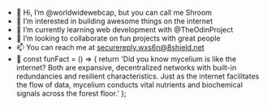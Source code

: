 - 👋 Hi, I’m @worldwidewebcap, but you can call me Shroom
- 👀 I’m interested in building awesome things on the internet
- 🌱 I’m currently learning web development with @TheOdinProject
- 🔗 I’m looking to collaborate on fun projects with great people
- 📫 You can reach me at securereply.wxs6n@8shield.net
- 🍄 const funFact = () => {
     return 'Did you know mycelium is like the internet? Both are expansive, decentralized networks with built-in redundancies and resilient characteristics. 
     Just as the internet facilitates the flow of data, mycelium conducts vital nutrients and biochemical signals across the forest floor.'
  };
  

<!---
worldwidewebcap/worldwidewebcap is a ✨ special ✨ repository because its `README.md` (this file) appears on your GitHub profile.
You can click the Preview link to take a look at your changes.
--->

